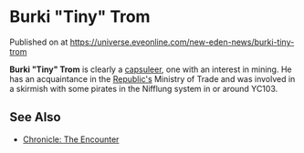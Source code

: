 # Burki "Tiny" Trom
Published on  at https://universe.eveonline.com/new-eden-news/burki-tiny-trom

**Burki "Tiny" Trom** is clearly a [capsuleer](15umOALoFBZxVS2oaggvJQ), one with an interest in mining. He has an acquaintance in the [Republic's](1rpu7pfwTPVznAczjw2pOp) Ministry of Trade and was involved in a skirmish with some pirates in the Nifflung system in or around YC103.

See Also
--------

-   [Chronicle: The Encounter](5UnrX4ubBauiD6ryivdAp4)
